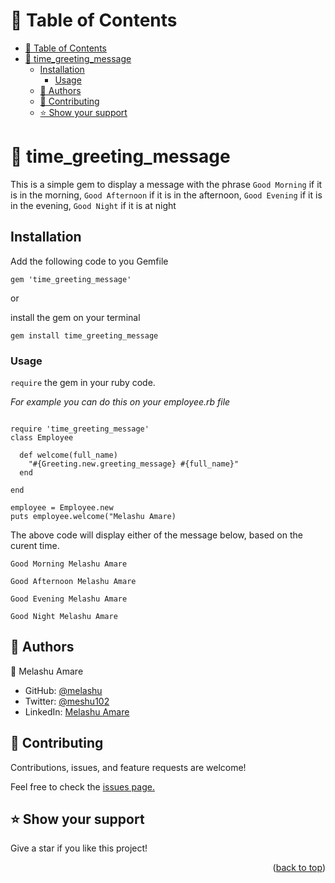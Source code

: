 
<a name="readme-top"></a>


# 📗 Table of Contents

- [📗 Table of Contents](#-table-of-contents)
- [📖 time\_greeting\_message ](#-time_greeting_message-)
  - [Installation ](#installation-)
    - [Usage](#usage)
  - [👥 Authors ](#-authors-)
  - [🤝 Contributing ](#-contributing-)
  - [⭐️ Show your support ](#️-show-your-support-)

# 📖 time_greeting_message <a name="about-project"></a>

This is a simple gem to display a message with the phrase `Good Morning` if it is in the morning, `Good Afternoon` if it is in the afternoon, `Good Evening` if it is in the evening, `Good Night` if it is at night

## Installation <a name="tech-stack"></a>

Add the following code to you Gemfile 

```
gem 'time_greeting_message'
```
or 

install the gem on your terminal 

```
gem install time_greeting_message
```
    

### Usage

`require` the gem in your ruby code.


<i>For example you can do this on your employee.rb file </i>

```

require 'time_greeting_message'
class Employee

  def welcome(full_name)
    "#{Greeting.new.greeting_message} #{full_name}"
  end

end

employee = Employee.new
puts employee.welcome("Melashu Amare)
```

The above code will display either of the message below, based on the curent time.

 `Good Morning Melashu Amare`

 `Good Afternoon Melashu Amare`

 `Good Evening Melashu Amare`

 `Good Night Melashu Amare`


## 👥 Authors <a name="authors"></a>

 👤 Melashu Amare

- GitHub: [@melashu](https://github.com/melashu)
- Twitter: [@meshu102](https://twitter.com/meshu102)
- LinkedIn: [Melashu Amare](https://www.linkedin.com/in/melashu-amare/)

## 🤝 Contributing <a name="contributing"></a>

Contributions, issues, and feature requests are welcome!

Feel free to check the [issues page.](https://github.com/melashu/time_greeting_message/issues)

## ⭐️ Show your support <a name="support"></a>

Give a star if you like this project!
  
<p align="right">(<a href="#readme-top">back to top</a>)</p>
